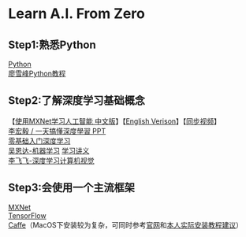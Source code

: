 # Learn A.I. From Zero

## Step1:熟悉Python
[Python](https://www.python.org/)
<br>
[廖雪峰Python教程](https://www.liaoxuefeng.com/wiki/0014316089557264a6b348958f449949df42a6d3a2e542c000)

## Step2:了解深度学习基础概念
【[使用MXNet学习人工智能 中文版](http://zh.gluon.ai/index.html)】【[English Verison](http://gluon.mxnet.io/chapter01_crashcourse/ndarray.html#Getting-started)】【[同步视频](https://discuss.gluon.ai/t/topic/753)】
<br>
[李宏毅 / 一天搞懂深度學習 PPT](https://www.slideshare.net/tw_dsconf/ss-62245351?qid=108adce3-2c3d-4758-a830-95d0a57e46bc&v=&b=&from_search=3)
<br>
[零基础入门深度学习](https://www.zybuluo.com/hanbingtao/note/433855)
<br>
[吴恩达-机器学习](http://open.163.com/special/opencourse/machinelearning.html) [学习讲义](http://cs229.stanford.edu/syllabus.html)
<br>
[李飞飞-深度学习计算机视觉](http://study.163.com/course/introduction/1003223001.htm)

## Step3:会使用一个主流框架
[MXNet](https://mxnet.apache.org/)
<br>
[TensorFlow](https://www.tensorflow.org/?hl=zh-cn)
<br>
[Caffe](http://caffe.berkeleyvision.org/)（MacOS下安装较为复杂，可同时参考[官网](http://caffe.berkeleyvision.org/installation.html#compilation)和[本人实际安装教程建议](https://github.com/BigabilityLiu/MyWikis/wiki/Install-Caffe--in-Mac-OS)）
